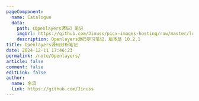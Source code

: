 ```yaml
---
pageComponent:
  name: Catalogue
  data:
    path: 《Openlayers源码》笔记
    imgUrl: https://github.com/Jinuss/picx-images-hosting/raw/master/logo-dark.6wqs3wkvcx.svg
    description: Openlayers源码学习笔记，版本是 10.2.1
title: Openlayers源码分析笔记
date: 2024-12-11 17:46:23
permalink: /note/Openlayers/
article: false
comment: false
editLink: false
author:
  name: 东流
  link: https://github.com/Jinuss
---
```

